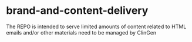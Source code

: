 # brand-and-content-delivery
The REPO is intended to serve limited amounts of content related to HTML emails and/or other materials need to be managed by ClinGen

